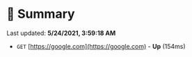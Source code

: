 # 📖 Summary
Last updated: **5/24/2021, 3:59:18 AM**

- `GET` [https://google.com](https://google.com) - **Up** (154ms)
